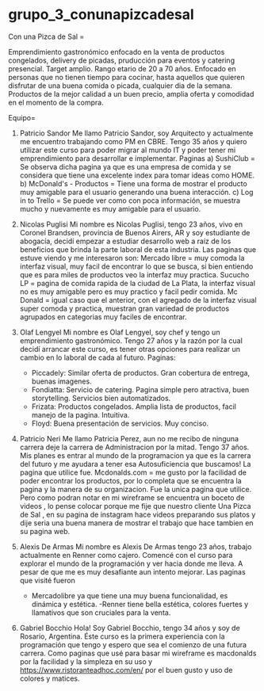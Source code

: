 # grupo_3_conunapizcadesal
Con una Pizca de Sal =

Emprendimiento gastronómico enfocado en la venta de productos
congelados, delivery de picadas, pruducción para eventos y
catering presencial.
Target amplio. Rango etario de 20 a 70 años. Enfocado en personas
que no tienen tiempo para cocinar, hasta aquellos que quieren
disfrutar de una buena comida o picada, cualquier dia de la semana.
Productos de la mejor calidad a un buen precio, amplia oferta y
comodidad en el momento de la compra.

Equipo=
1) Patricio Sandor
    Me llamo Patricio Sandor, soy Arquitecto y actualmente me encuentro trabajando como PM en CBRE. Tengo 35 años y quiero utilizar este curso para poder migrar al mundo IT y poder tener mi emprendimiento para desarrollar e implementar.
    Paginas
    a) SushiClub = Se observa dicha pagina ya que es una empresa de comida y se considera que tiene una excelente index para tomar ideas como HOME.
    b) McDonald's - Productos = Tiene una forma de mostrar el producto muy amigable para el usuario generando una buena interacción.
    c) Log in to Trello = Se puede ver como con poca información, se muestra mucho y nuevamente es muy amigable para el usuario.

2) Nicolas Puglisi
    Mi nombre es Nicolas Puglisi, tengo 23 años, vivo en Coronel Brandsen, provincia de Buenos Airers, AR y soy estudiante de abogacía, decidí empezar a estudiar desarrollo web a raíz de los beneficios que brinda la parte laboral de esta industria.
    Las paginas que estuve viendo y me interesaron son:
    Mercado libre = muy comoda la interfaz visual, muy facil de encontrar lo que se busca, si bien entiendo que es para miles de productos veo la interfaz muy practica.
    Sucucho LP = pagina de comida rapida de la ciudad de La Plata, la interfaz visual no es muy amigable pero es muy practico y facil pedir comida.
    Mc Donald = igual caso que el anterior, con el agregado de la interfaz visual super comoda y practica, muestran gran variedad de productos agrupados en categorias muy faciles de encontrar.

3) Olaf Lengyel
    Mi nombre es Olaf Lengyel, soy chef y tengo un emprendimiento gastronómico.
    Tengo 27 años y la razón por la cual decidí arrancar este curso, es tener otras opciones para realizar un cambio en lo laboral de cada al futuro.
    Paginas:
    - Piccadely: Similar oferta de productos. Gran cobertura de entrega, buenas imagenes.
    - Fondiatta: Servicio de catering. Pagina simple pero atractiva, buen storytelling. Servicios bien automatizados.
    - Frizata: Productos congelados. Amplia lista de productos, facil manejo de la pagina. Intuitiva.
    - Floyd: Buena presentación de servicios. Muy conciso.

4) Patricio Neri 
    Me llamo Patricia Perez, aun no me recibo de ninguna carrera deje la carrera de Administracion por la mitad. Tengo 37 años. Mis planes es entrar al mundo de la programacion ya que es la carrera del futuro y me ayudara a tener esa Autosuficiencia que buscamos!
    La pagina que utilice fue.
    Mcdonalds.com = me gusto por la facilidad de poder encontrar los productos, por lo completa que se encuentra la pagina y la manera de su organizacion.
    Fue la unica pagina que utilice.
    Pero como podran notar en mi wireframe se encuentra un boceto de videos , lo pense colocar porque me fije que nuestro cliente Una Pizca de Sal , en su pagina de instagram hace videos preparando sus platos y dije seria una buena manera de mostrar el trabajo que hace tambien en su pagina web.

5) Alexis De Armas
    Mi nombre es Alexis De Armas tengo 23 años, trabajo actualmente en Renner como cajero. Comencé con el curso para explorar el mundo de la programación y ver hacia donde me lleva. A pesar de que me es muy desafiante aun intento mejorar.
    Las paginas que visité fueron
    - Mercadolibre ya que tiene una muy buena funcionalidad, es dinámica y estética.
    -Renner tiene bella estética, colores fuertes y llamativos que son cruciales para la venta.

6) Gabriel Bocchio
    Hola! Soy Gabriel Bocchio, tengo 34 años y soy de Rosario, Argentina.
    Éste curso es la primera experiencia con la programación que tengo y espero que sea el comienzo de una futura carrera.
    Como paginas que usé para basar mi wireframe es macdonalds por la facilidad y la simpleza en su uso y https://www.ristoranteadhoc.com/en/ por el buen gusto y uso de colores y matices.